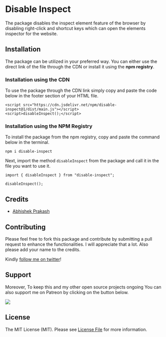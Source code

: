 # Disable Inspect

The package disables the inspect element feature of the browser by disabling right-click and shortcut keys which can open the elements inspector for the website.

## Installation

The package can be utilized in your preferred way. You can either use the direct link of the file through the CDN or install it using the **npm registry**.

### Installation using the CDN

To use the package through the CDN link simply copy and paste the code below in the footer section of your HTML file.

```
<script src="https://cdn.jsdelivr.net/npm/disable-inspect@1/dist/main.js"></script>
<script>disableInspect();</script>
```

### Installation using the NPM Registry

To install the package from the npm registry, copy and paste the command below in the terminal.

```
npm i disable-inspect
```

Next, import the method `disableInspect` from the package and call it in the file you want to use it.

```
import { disableInspect } from "disable-inspect";

disableInspect();
```

## Credits

- [Abhishek Prakash](https://github.com/abhishek6262)

## Contributing

Please feel free to fork this package and contribute by submitting a pull request to enhance the functionalities. I will appreciate that a lot. Also please add your name to the credits.

Kindly [follow me on twitter](https://twitter.com/_the_shade)!

## Support

Moreover, To keep this and my other open source projects ongoing You can also support me on Patreon by clicking on the button below.

[<img src="https://c5.patreon.com/external/logo/become_a_patron_button.png">](https://www.patreon.com/bePatron?u=5563585)

## License

The MIT License (MIT). Please see [License File](LICENSE) for more information.
